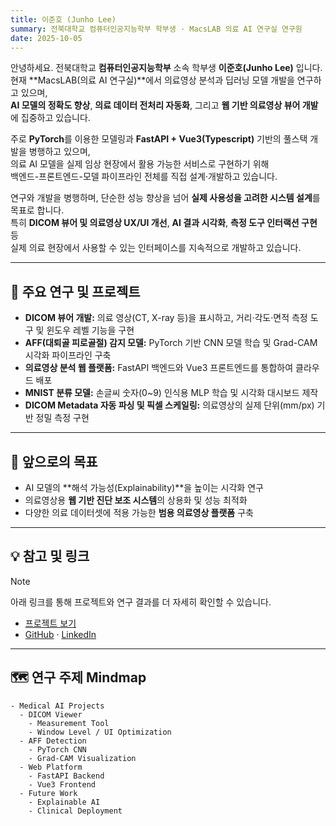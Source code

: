 ```yaml
---
title: 이준호 (Junho Lee)
summary: 전북대학교 컴퓨터인공지능학부 학부생 · MacsLAB 의료 AI 연구실 연구원
date: 2025-10-05
---
```


안녕하세요. 전북대학교 **컴퓨터인공지능학부** 소속 학부생 **이준호(Junho Lee)** 입니다.  
현재 **MacsLAB(의료 AI 연구실)**에서 의료영상 분석과 딥러닝 모델 개발을 연구하고 있으며,  
**AI 모델의 정확도 향상**, **의료 데이터 전처리 자동화**, 그리고 **웹 기반 의료영상 뷰어 개발**에 집중하고 있습니다.

주로 **PyTorch**를 이용한 모델링과 **FastAPI + Vue3(Typescript)** 기반의 풀스택 개발을 병행하고 있으며,  
의료 AI 모델을 실제 임상 현장에서 활용 가능한 서비스로 구현하기 위해  
백엔드-프론트엔드-모델 파이프라인 전체를 직접 설계·개발하고 있습니다.

연구와 개발을 병행하며, 단순한 성능 향상을 넘어 **실제 사용성을 고려한 시스템 설계**를 목표로 합니다.  
특히 **DICOM 뷰어 및 의료영상 UX/UI 개선**, **AI 결과 시각화**, **측정 도구 인터랙션 구현** 등  
실제 의료 현장에서 사용할 수 있는 인터페이스를 지속적으로 개발하고 있습니다.

---

## 🔬 주요 연구 및 프로젝트

- **DICOM 뷰어 개발:** 의료 영상(CT, X-ray 등)을 표시하고, 거리·각도·면적 측정 도구 및 윈도우 레벨 기능을 구현
- **AFF(대퇴골 피로골절) 감지 모델:** PyTorch 기반 CNN 모델 학습 및 Grad-CAM 시각화 파이프라인 구축
- **의료영상 분석 웹 플랫폼:** FastAPI 백엔드와 Vue3 프론트엔드를 통합하여 클라우드 배포
- **MNIST 분류 모델:** 손글씨 숫자(0~9) 인식용 MLP 학습 및 시각화 대시보드 제작
- **DICOM Metadata 자동 파싱 및 픽셀 스케일링:** 의료영상의 실제 단위(mm/px) 기반 정밀 측정 구현

---

## 🧭 앞으로의 목표

- AI 모델의 **해석 가능성(Explainability)**을 높이는 시각화 연구
- 의료영상용 **웹 기반 진단 보조 시스템**의 상용화 및 성능 최적화
- 다양한 의료 데이터셋에 적용 가능한 **범용 의료영상 플랫폼** 구축

---

## 💡 참고 및 링크

> [!NOTE]
> 아래 링크를 통해 프로젝트와 연구 결과를 더 자세히 확인할 수 있습니다.

- [프로젝트 보기](/#project)
- [GitHub](https://github.com/tunho) · [LinkedIn](https://linkedin.com/in/준호-이-05a711310)

---

## 🗺️ 연구 주제 Mindmap

```markmap {height="250px"}
- Medical AI Projects
  - DICOM Viewer
    - Measurement Tool
    - Window Level / UI Optimization
  - AFF Detection
    - PyTorch CNN
    - Grad-CAM Visualization
  - Web Platform
    - FastAPI Backend
    - Vue3 Frontend
  - Future Work
    - Explainable AI
    - Clinical Deployment
```
